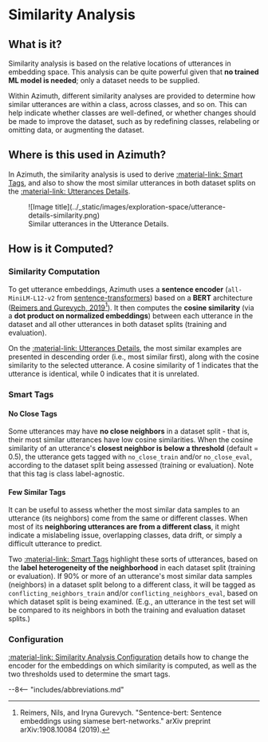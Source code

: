 # Similarity Analysis

## What is it?

Similarity analysis is based on the relative locations of utterances in embedding space. This
analysis can be quite powerful given that **no trained ML model is needed**; only a dataset needs to
be supplied.

Within Azimuth, different similarity analyses are provided to determine how similar utterances are
within a class, across classes, and so on. This can help indicate whether classes are well-defined,
or whether changes should be made to improve the dataset, such as by redefining classes, relabeling
or omitting data, or augmenting the dataset.

## Where is this used in Azimuth?

In Azimuth, the similarity analysis is used to derive [:material-link: Smart Tags](smart-tags.md),
and also to show the most similar utterances in both dataset splits on
the [:material-link: Utterances Details](../user-guide/exploration-space/utterance-details.md).

<figure markdown>
  ![Image title](../_static/images/exploration-space/utterance-details-similarity.png)
  <figcaption>Similar utterances in the Utterance Details.</figcaption>
</figure>

## How is it Computed?

### Similarity Computation

To get utterance embeddings, Azimuth uses a **sentence encoder** (`all-MiniLM-L12-v2`
from [sentence-transformers](https://github.com/UKPLab/sentence-transformers)) based on a **BERT**
architecture ([Reimers and Gurevych, 2019](https://arxiv.org/abs/1908.10084)[^1]). It then computes
the **cosine similarity** (via a **dot product on normalized embeddings**) between each utterance in
the dataset and all other utterances in both dataset splits (training and evaluation).

On the [:material-link: Utterances Details](../user-guide/exploration-space/utterance-details.md),
the most similar examples are presented in descending order (i.e., most similar first), along with
the cosine similarity to the selected utterance. A cosine similarity of 1 indicates that the
utterance is identical, while 0 indicates that it is unrelated.

### Smart Tags

#### No Close Tags

Some utterances may have **no close neighbors** in a dataset split - that is, their most similar
utterances have low cosine similarities. When the cosine similarity of an utterance's **closest
neighbor is below a threshold** (default = 0.5), the utterance gets tagged with
`no_close_train` and/or `no_close_eval`, according to the dataset split being assessed (training or
evaluation). Note that this tag is class label-agnostic.

#### Few Similar Tags

It can be useful to assess whether the most similar data samples to an utterance (its neighbors)
come from the same or different classes. When most of its **neighboring utterances are from a
different class**, it might indicate a mislabeling issue, overlapping classes, data drift, or simply
a difficult utterance to predict.

Two [:material-link: Smart Tags](./smart-tags.md) highlight these sorts of utterances, based on
the **label heterogeneity of the neighborhood** in each dataset split (training or evaluation). If
90% or more of an utterance's most similar data samples (neighbors) in a dataset split belong to a
different class, it will be tagged as `conflicting_neighbors_train`
and/or `conflicting_neighbors_eval`, based on which dataset split is being examined. (E.g., an
utterance in the test set will be compared to its neighbors in both the training and evaluation
dataset splits.)

### Configuration

[:material-link: Similarity Analysis Configuration](../reference/configuration/analyses/similarity.md)
details how to change the encoder for the embeddings on which similarity is computed, as well as the
two thresholds used to determine the smart tags.

[^1]: Reimers, Nils, and Iryna Gurevych. "Sentence-bert: Sentence embeddings using siamese
bert-networks." arXiv preprint arXiv:1908.10084 (2019).

--8<-- "includes/abbreviations.md"
